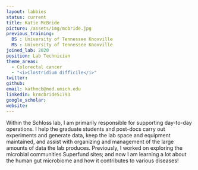 ```yaml
---
layout: labbies
status: current
title: Katie McBride
picture: /assets/img/mcbride.jpg
previous_training:
  BS : University of Tennessee Knoxville
  MS : University of Tennessee Knoxville
joined_lab: 2020
position: Lab Technician
theme_areas:
  - Colorectal cancer
  - "<i>Clostridium difficile</i>"
twitter:
github:
email: kathmcb@med.umich.edu
linkedin: krmcbride51793
google_scholar:
website:
---
```


Within the Schloss lab, I am primarily responsible for supporting day-to-day operations. I help the graduate students and post-docs carry out experiments and generate data, keep the lab space and equipment maintained, and assist with organizing and management of the large amounts of data the lab produces. Previously, I worked on exploring the microbial communities Superfund sites; and now I am learning a lot about the human gut microbiome and how it contributes to various diseases!
